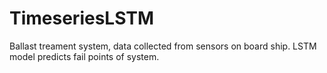 # TimeseriesLSTM
Ballast treament system, data collected from sensors on board ship. LSTM model predicts fail points of system. 
